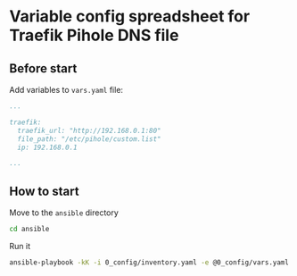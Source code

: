 # Variable config spreadsheet for Traefik Pihole DNS file

## Before start 

Add variables to `vars.yaml` file:

```yaml
...

traefik:
  traefik_url: "http://192.168.0.1:80"
  file_path: "/etc/pihole/custom.list"
  ip: 192.168.0.1

...
```

## How to start

Move to the `ansible` directory

```bash
cd ansible
```
Run it

```bash
ansible-playbook -kK -i 0_config/inventory.yaml -e @0_config/vars.yaml traefik/main.yaml
```
